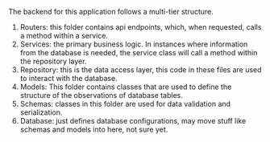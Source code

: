 The backend for this application follows a multi-tier structure. 

1. Routers: this folder contains api endpoints, which, when requested, calls a method within a service.
2. Services: the primary business logic. In instances where information from the database is needed, the service class will call a method within the repository layer. 
3. Repository: this is the data access layer, this code in these files are used to interact with the database. 
4. Models: This folder contains classes that are used to define the structure of the observations of database tables. 
5. Schemas: classes in this folder are used for data validation and serialization. 
6. Database: just defines database configurations, may move stuff like schemas and models into here, not sure yet. 



